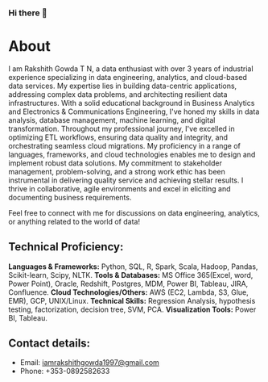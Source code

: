 ### Hi there 👋

# About

I am Rakshith Gowda T N, a data enthusiast with over 3 years of industrial experience specializing in data engineering, analytics, and cloud-based data services. My expertise lies in building data-centric applications, addressing complex data problems, and architecting resilient data infrastructures. With a solid educational background in Business Analytics and Electronics & Communications Engineering, I've honed my skills in data analysis, database management, machine learning, and digital transformation. Throughout my professional journey, I've excelled in optimizing ETL workflows, ensuring data quality and integrity, and orchestrating seamless cloud migrations. My proficiency in a range of languages, frameworks, and cloud technologies enables me to design and implement robust data solutions. My commitment to stakeholder management, problem-solving, and a strong work ethic has been instrumental in delivering quality service and achieving stellar results. I thrive in collaborative, agile environments and excel in eliciting and documenting business requirements.

Feel free to connect with me for discussions on data engineering, analytics, or anything related to the world of data!

## Technical Proficiency:

**Languages & Frameworks:** Python, SQL, R, Spark, Scala, Hadoop, Pandas, Scikit-learn, Scipy, NLTK.
**Tools & Databases:** MS Office 365(Excel, word, Power Point), Oracle, Redshift, Postgres, MDM, Power BI, Tableau, JIRA, Confluence.
**Cloud Technologies/Others:** AWS (EC2, Lambda, S3, Glue, EMR), GCP, UNIX/Linux.
**Technical Skills:** Regression Analysis, hypothesis testing, factorization, decision tree, SVM, PCA.
**Visualization Tools:** Power BI, Tableau.

## Contact details:

- Email: iamrakshithgowda1997@gmail.com
- Phone: +353-0892582633
